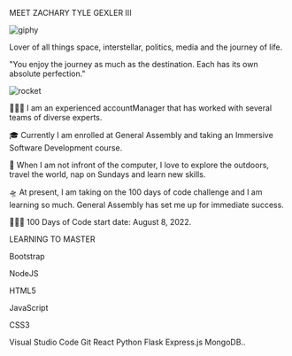 MEET ZACHARY TYLE GEXLER III


![giphy](https://user-images.githubusercontent.com/110911839/188940034-2fdcd4c5-5555-4ce3-9f2e-654b3a4de63f.gif)

Lover of all things space, interstellar, politics, media and the journey of life.

"You enjoy the journey as much as the destination. Each has its own absolute perfection."

![rocket](https://user-images.githubusercontent.com/110911839/188941582-25fc60b7-2e83-4e4f-b385-3756ed103d0d.gif)



👩🏽‍🏫 I am an experienced accountManager that has worked with several teams of diverse experts.

🎓 Currently I am enrolled at General Assembly and taking an Immersive Software Development course.

🌱 When I am not infront of the computer, I love to explore the outdoors, travel the world, nap on Sundays and learn new skills.

🛸 At present, I am taking on the 100 days of code challenge and I am learning so much. General Assembly has set me up for immediate success.

👩🏾‍💻 100 Days of Code start date: August 8, 2022.

LEARNING TO MASTER

Bootstrap 

NodeJS 

HTML5 

JavaScript

CSS3

Visual Studio Code 
Git 
React 
Python 
Flask 
Express.js 
MongoDB..
